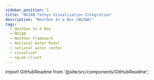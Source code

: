 ```yaml
---
sidebar_position: 5
title: "NGIAB Tethys Visualization Integration"
description: "NextGen In a Box (NGIAB)"
tags:
  - NextGen In A Box
  - NGIAB
  - NextGen framework
  - National Water Model
  - national water center
  - visualizer
  - ngiab-client
---
```


import GitHubReadme from '@site/src/components/GitHubReadme';
 
<GitHubReadme username="CIROH-UA" repo="ngiab-client" />
